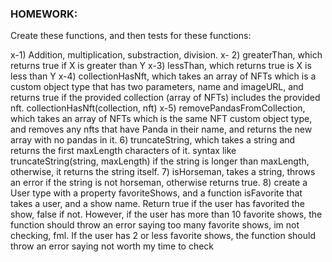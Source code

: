 ### HOMEWORK:
Create these functions, and then tests for these functions:

x-1) Addition, multiplication, substraction, division.
x- 2) greaterThan, which returns true if  X is greater than Y
x-3) lessThan, which returns true is X is less than Y
x-4) collectionHasNft, which takes an array of NFTs which is a custom object type that has two parameters, name and imageURL, and  returns true if the provided collection (array of NFTs) includes the provided nft. collectionHasNft(collection, nft)
x-5) removePandasFromCollection, which takes an array of NFTs which is the same NFT custom object type, and removes any nfts that have Panda in their name, and returns the new array with no pandas in it.
6) truncateString, which takes a string and returns the first maxLength characters of it. syntax like truncateString(string, maxLength) if the string is longer than maxLength, otherwise, it returns the string itself.
7) isHorseman, takes a string, throws an error if the string is not horseman, otherwise returns true.
8) create a User type with a property favoriteShows, and a function isFavorite that takes a user, and a show name. Return true if the user has favorited the show, false if not. However, if the user has more than 10 favorite shows, the function should throw an error saying too many favorite shows, im not checking, fml. If the user has 2 or less favorite shows, the function should throw an error saying not worth my time to check 
